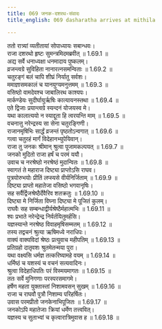 ```yaml
---
title: 069 जनक-दशरथ-संवादः
title_english: 069 dasharatha arrives at mithila

---
```

<div class="audioEmbed"  caption="श्रीराम-हरिसीताराममूर्ति-घनपाठिभ्यां वचनम्" src="https://archive.org/download/Ramayana-recitation-Sriram-harisItArAmamUrti-Ghanapaati-v2/Kanda_1/Kanda_1_BK-069-Janaka_Dasharatha_Samvadhaha.mp3"></div>

ततो रात्र्यां व्यतीतायां सोपाध्यायः सबान्धवः।  
राजा दशरथो हृष्टः सुमन्त्रमिदमब्रवीत् ॥ 1.69.1 ॥   
अद्य सर्वे धनाध्यक्षा धनमादाय पुष्कलम्।  
व्रजन्त्वग्रे सुविहिता नानारत्नसमन्विताः ॥ 1.69.2 ॥   
चतुरङ्गं बलं चापि शीघ्रं निर्यातु सर्वशः।  
ममाज्ञासमकालं च यानयुग्यमनुत्तमम् ॥ 1.69.3 ॥   
वसिष्ठो वामदेवश्च जाबालिरथ काश्यपः।  
मार्कण्डेयः सुदीर्घायुर्ऋषिः कात्यायनस्तथा ॥ 1.69.4 ॥   
एते द्विजाः प्रयान्त्वग्रे स्यन्दनं योजयस्व मे।  
यथा कालात्ययो न स्याद्दूता हि त्वरयन्ति माम् ॥ 1.69.5 ॥   
वचनात्तु नरेन्द्रस्य सा सेना चतुरङ्गिणी।  
राजानमृषिभिः सार्द्धं व्रजन्तं पृष्ठतोऽन्वगात् ॥ 1.69.6 ॥   
गत्वा चतुरहं मार्गं विदेहानभ्युपेयिवान्।  
राजा तु जनकः श्रीमान् श्रुत्वा पूजामकल्पयत् ॥ 1.69.7 ॥   
जनको मुदितो राजा हर्षं च परमं ययौ।  
उवाच च नरश्रेष्ठो नरश्रेष्ठं मुदान्वितः ॥ 1.69.8 ॥   
स्वागतं ते महाराज दिष्ट्या प्राप्तोऽसि राघव।  
पुत्रयोरुभयोः प्रीतिं लप्स्यसे वीर्यनिर्जिताम् ॥ 1.69.9 ॥   
दिष्ट्या प्राप्तो महातेजा वसिष्ठो भगवानृषिः।  
सह सर्वैर्द्विजश्रेष्ठैर्देवैरिव शतक्रतुः ॥ 1.69.10 ॥   
दिष्ट्या मे निर्जिता विघ्ना दिष्ट्या मे पूजितं कुलम्।  
राघवैः सह सम्बन्धाद्वीर्यश्रेष्ठैर्महात्मभिः ॥ 1.69.11 ॥   
श्वः प्रभाते नरेन्द्रेन्द्र निर्वर्तयितुमर्हसि।  
यज्ञस्यान्ते नरश्रेष्ठ विवाहमृषिसम्मतम् ॥ 1.69.12 ॥   
तस्य तद्वचनं श्रुत्या ऋषिमध्ये नराधिपः।  
वाक्यं वाक्यविदां श्रेष्ठः प्रत्युवाच महीपतिम् ॥ 1.69.13 ॥   
प्रतिग्रहो दातृवशः श्रुतमेतन्मया पुरा।  
यथा वक्ष्यसि धर्मज्ञ तत्करिष्यामहे वयम् ॥ 1.69.14 ॥   
धर्मिष्ठं च यशस्यं च वचनं सत्यवादिनः।  
श्रुत्वा विदेहाधिपतिः परं विस्मयमागतः ॥ 1.69.15 ॥   
ततः सर्वे मुनिगणाः परस्परसमागमे।  
हर्षेण महता युक्तास्तां निशामवसन् सुखम् ॥ 1.69.16 ॥   
राजा च राघवौ पुत्रौ निशाम्य परिहर्षितः।  
उवास परमप्रीतो जनकेनाभिपूजितः ॥ 1.69.17 ॥   
जनकोऽपि महातेजाः क्रियां धर्मेण तत्त्ववित्।  
यज्ञस्य च सुताभ्यां च कृत्वारात्रिमुवास ह ॥ 1.69.18 ॥   